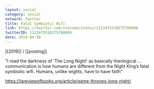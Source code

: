 ```yaml
---
layout: social
category: social
network: Twitter
title: Fatal Symbiotic Wifi
link: https://twitter.com/steinea/status/1123475510275780608
twitterID: 1123475510275780608
date: 2019-04-30
---
```


[[2019]] / [[posting]]

"I read the darkness of 'The Long Night' as basically theological ... communication is how humans are different from the Night King’s fatal symbiotic wifi. Humans, unlike wights, have to have faith"

<https://lareviewofbooks.org/article/game-thrones-long-night/>
